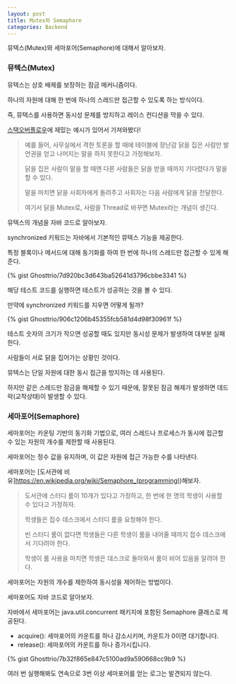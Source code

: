 ```yaml
---
layout: post
title: Mutex와 Semaphore
categories: Backend
---
```


뮤텍스(Mutex)와 세마포어(Semaphore)에 대해서 알아보자.

### 뮤텍스(Mutex)
뮤텍스는 상호 배제를 보장하는 잠금 메커니즘이다.   

하나의 자원에 대해 한 번에 하나의 스레드만 접근할 수 있도록 하는 방식이다.   

즉, 뮤텍스를 사용하면 동시성 문제를 방지하고 레이스 컨디션을 막을 수 있다. 

[스택오버플로우](https://stackoverflow.com/questions/34524/what-is-a-mutex)에 재밌는 예시가 있어서 가져와봤다!

> 예를 들어, 사무실에서 격한 토론을 할 때에 테이블에 장난감 닭을 집은 사람만
> 발언권을 얻고 나머지는 말을 하지 못한다고 가정해보자.
>
> 닭을 집은 사람이 말을 할 때엔 다른 사람들은 닭을 받을 때까지 기다렸다가 말을 할 수 있다. 
>
> 말을 마치면 닭을 사회자에게 돌려주고 사회자는 다음 사람에게 닭을 전달한다.
>
> 여기서 닭을 Mutex로, 사람을 Thread로 바꾸면 Mutex라는 개념이 생긴다. 

뮤텍스의 개념을 자바 코드로 알아보자.

synchronized 키워드는 자바에서 기본적인 뮤텍스 기능을 제공한다.

특정 블록이나 메서드에 대해 동기화를 하여 한 번에 하나의 스레드만 접근할 수 있게 해준다.

{% gist Ghosttrio/7d920bc3d643ba52641d3796cbbe3341 %}

해당 테스트 코드를 실행하면 테스트가 성공하는 것을 볼 수 있다. 

만약에 synchronized 키워드를 지우면 어떻게 될까?

{% gist Ghosttrio/906c1206b45355fcb581d4d98f30961f %}

테스트 숫자의 크기가 작으면 성공할 때도 있지만 동시성 문제가 발생하여 대부분 실패한다. 

사람들이 서로 닭을 집어가는 상황인 것이다.

뮤텍스는 단일 자원에 대한 동시 접근을 방지하는 데 사용된다. 

하지만 같은 스레드만 잠금을 해제할 수 있기 때문에, 잘못된 잠금 해제가 발생하면 데드락(교착상태)이 발생할 수 있다.

### 세마포어(Semaphore)
세마포어는 카운팅 기반의 동기화 기법으로, 여러 스레드나 프로세스가 동시에 접근할 수 있는 자원의 개수를 제한할 때 사용된다. 

세마포어는 정수 값을 유지하며, 이 값은 자원에 접근 가능한 수를 나타낸다.

세마포어는 [도서관에 비유]https://en.wikipedia.org/wiki/Semaphore_(programming))해보자.

>도서관에 스터디 룸이 10개가 있다고 가정하고, 한 번에 한 명의 학생이 사용할 수 있다고 가정하자.
>
>학생들은 접수 데스크에서 스터디 룸을 요청해야 한다.
>
>빈 스터디 룸이 없다면 학생들은 다른 학생이 룸을 내어줄 때까지 접수 데스크에서 기다려야 한다.
>
>학생이 룸 사용을 마치면 학생은 데스크로 돌아와서 룸이 비어 있음을 알려야 한다.

세마포어는 자원의 개수를 제한하여 동시성을 제어하는 방법이다.

세마포어도 자바 코드로 알아보자.

자바에서 세마포어는 java.util.concurrent 패키지에 포함된 Semaphore 클래스로 제공된다.
- acquire(): 세마포어의 카운트를 하나 감소시키며, 카운트가 0이면 대기합니다.
- release(): 세마포어의 카운트를 하나 증가시킵니다.

{% gist Ghosttrio/7b32f865e847c5100ad9a590668cc9b9 %}

여러 번 실행해봐도 연속으로 3번 이상 세마포어를 얻는 로그는 발견되지 않는다.